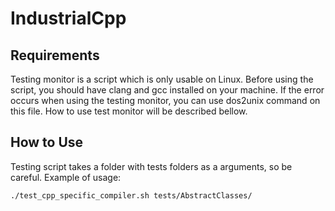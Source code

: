 # IndustrialCpp

## Requirements

Testing monitor is a script which is only usable on Linux. Before using the script, you should have clang and gcc installed on your machine. If the error occurs when using the testing monitor, you can use dos2unix command on this file. How to use test monitor will be described bellow.

## How to Use

Testing script takes a folder with tests folders as a arguments, so be careful. Example of usage:

```bash
./test_cpp_specific_compiler.sh tests/AbstractClasses/
```
